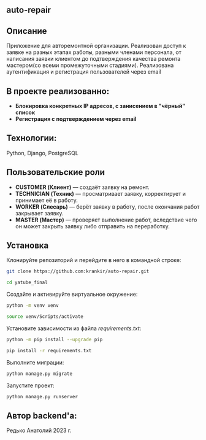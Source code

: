 ## auto-repair

## Описание
Приложение для авторемонтной организации. Реализован доступ к заявке на разных этапах работы, разными членами персонала, от написания заявки клиентом до подтверждения качества ремонта мастером(со всеми промежуточными стадиями). Реализована аутентификация и регистрация пользователей через email

## В проекте реализованно:
- **Блокировка конкретных IP адресов, с занисением в "чёрный" список**
- **Регистрация с подтверждением через email**

## Технологии:

Python, Django, PostgreSQL

## Пользовательские роли
- **CUSTOMER (Клиент)** — создаёт заявку на ремонт.
- **TECHNICIAN (Техник)** — просматривает заявку, корректирует и принимает её в работу.
- **WORKER (Слесарь)** — берёт заявку в работу, после окончания работ закрывает заявку.
- **MASTER (Мастер)** — проверяет выполнение работ, вследствие чего он может закрыть заявку либо отправить на переработку.

## Установка

Клонируйте репозиторий и перейдите в него в командной строке:
```sh
git clone https://github.com:krankir/auto-repair.git
```
```sh
cd yatube_final
```
Создайте и активируйте виртуальное окружение:
```sh
python -m venv venv
```
```sh
source venv/Scripts/activate
```
Установите зависимости из файла _requirements.txt_:
```sh
python -m pip install --upgrade pip
```
```sh
pip install -r requirements.txt
```
Выполните миграции:
```sh
python manage.py migrate
```
Запустите проект:
```sh
python manage.py runserver
```
## Автор backend'а:

Редько Анатолий 2023 г.
